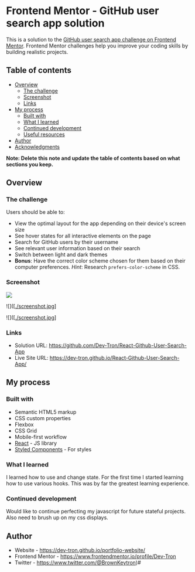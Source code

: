 # Frontend Mentor - GitHub user search app solution

This is a solution to the [GitHub user search app challenge on Frontend Mentor](https://www.frontendmentor.io/challenges/github-user-search-app-Q09YOgaH6). Frontend Mentor challenges help you improve your coding skills by building realistic projects. 

## Table of contents

- [Overview](#overview)
  - [The challenge](#the-challenge)
  - [Screenshot](#screenshot)
  - [Links](#links)
- [My process](#my-process)
  - [Built with](#built-with)
  - [What I learned](#what-i-learned)
  - [Continued development](#continued-development)
  - [Useful resources](#useful-resources)
- [Author](#author)
- [Acknowledgments](#acknowledgments)

**Note: Delete this note and update the table of contents based on what sections you keep.**

## Overview

### The challenge

Users should be able to:

- View the optimal layout for the app depending on their device's screen size
- See hover states for all interactive elements on the page
- Search for GitHub users by their username
- See relevant user information based on their search
- Switch between light and dark themes
- **Bonus**: Have the correct color scheme chosen for them based on their computer preferences. _Hint_: Research `prefers-color-scheme` in CSS.

### Screenshot

![]([./screenshot.jpg](https://github.com/Dev-Tron/React-Github-User-Search-App/blob/main/github-search/src/images/Screen%20Shot%202022-05-23%20at%2010.43.13%20AM.png?raw=true))

![]([[./screenshot.jpg](https://github.com/Dev-Tron/React-Github-User-Search-App/blob/main/github-search/src/images/Screen%20Shot%202022-05-23%20at%2010.45.40%20AM.png?raw=true)]

![]([[./screenshot.jpg](https://github.com/Dev-Tron/React-Github-User-Search-App/blob/main/github-search/src/images/Screen%20Shot%202022-05-23%20at%2010.47.05%20AM.png?raw=true)]

### Links

- Solution URL: https://github.com/Dev-Tron/React-Github-User-Search-App
- Live Site URL: https://dev-tron.github.io/React-Github-User-Search-App/

## My process

### Built with

- Semantic HTML5 markup
- CSS custom properties
- Flexbox
- CSS Grid
- Mobile-first workflow
- [React](https://reactjs.org/) - JS library
- [Styled Components](https://styled-components.com/) - For styles

### What I learned

I learned how to use and change state. For the first time I started learning how to use various hooks. This was by far the greatest learning experience.

### Continued development

Would like to continue perfecting my javascript for future stateful projects. Also need to brush up on my css displays.

## Author

- Website - https://dev-tron.github.io/portfolio-website/
- Frontend Mentor - https://www.frontendmentor.io/profile/Dev-Tron
- Twitter - https://www.twitter.com/@BrownKeytron)#

